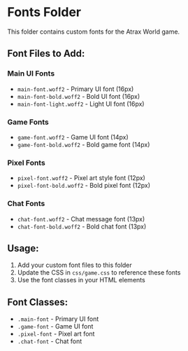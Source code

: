 # Fonts Folder

This folder contains custom fonts for the Atrax World game.

## Font Files to Add:

### Main UI Fonts
- `main-font.woff2` - Primary UI font (16px)
- `main-font-bold.woff2` - Bold UI font (16px)
- `main-font-light.woff2` - Light UI font (16px)

### Game Fonts
- `game-font.woff2` - Game UI font (14px)
- `game-font-bold.woff2` - Bold game font (14px)

### Pixel Fonts
- `pixel-font.woff2` - Pixel art style font (12px)
- `pixel-font-bold.woff2` - Bold pixel font (12px)

### Chat Fonts
- `chat-font.woff2` - Chat message font (13px)
- `chat-font-bold.woff2` - Bold chat font (13px)

## Usage:
1. Add your custom font files to this folder
2. Update the CSS in `css/game.css` to reference these fonts
3. Use the font classes in your HTML elements

## Font Classes:
- `.main-font` - Primary UI font
- `.game-font` - Game UI font
- `.pixel-font` - Pixel art font
- `.chat-font` - Chat font
